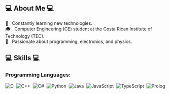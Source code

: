 ## 💻 About Me 💻

🧭 &nbsp; Constantly learning new technologies.\
🎓 &nbsp; Computer Engineering (CE) student at the Costa Rican Institute of Technology (TEC).\
🗻 &nbsp; Passionate about programming, electronics, and physics.

## 💻 Skills 💻

### Programming Languages:
![C](https://img.shields.io/badge/-C-05122A?style=flat&logo=C&logoColor=white)&nbsp;
![C++](https://img.shields.io/badge/-C++-05122A?style=flat&logo=C%2B%2B&logoColor=white)&nbsp;
![C#](https://img.shields.io/badge/C%23%20-05122A?&style=flat&logo=c-sharp&logoColor=white)&nbsp;
![Python](https://img.shields.io/badge/-Python-05122A?style=flat&logo=python&logoColor=white)&nbsp;
![Java](https://img.shields.io/badge/-Java-05122A?style=flat&logo=Java&logoColor=white)&nbsp;
![JavaScript](https://img.shields.io/badge/-JavaScript-05122A?style=flat&logo=javascript&logoColor=white)&nbsp;
![TypeScript](https://img.shields.io/badge/-TypeScript-05122A?style=flat&logo=typescript&logoColor=white)&nbsp;
![Prolog](https://img.shields.io/badge/-Prolog-05122A?style=flat&logo=racket&logoColor=white)&nbsp;
